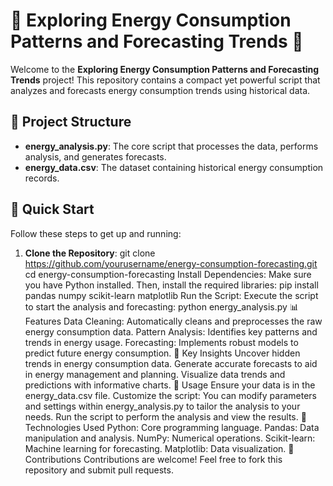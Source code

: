 # 🌟 Exploring Energy Consumption Patterns and Forecasting Trends 🌟

Welcome to the **Exploring Energy Consumption Patterns and Forecasting Trends** project! This repository contains a compact yet powerful script that analyzes and forecasts energy consumption trends using historical data.

## 📁 Project Structure

- **energy_analysis.py**: The core script that processes the data, performs analysis, and generates forecasts.
- **energy_data.csv**: The dataset containing historical energy consumption records.

## 🚀 Quick Start

Follow these steps to get up and running:

1. **Clone the Repository**:
   git clone https://github.com/yourusername/energy-consumption-forecasting.git
   cd energy-consumption-forecasting
 Install Dependencies:
Make sure you have Python installed. Then, install the required libraries:
pip install pandas numpy scikit-learn matplotlib
Run the Script:
Execute the script to start the analysis and forecasting:
python energy_analysis.py
📊 Features
Data Cleaning: Automatically cleans and preprocesses the raw energy consumption data.
Pattern Analysis: Identifies key patterns and trends in energy usage.
Forecasting: Implements robust models to predict future energy consumption.
🎯 Key Insights
Uncover hidden trends in energy consumption data.
Generate accurate forecasts to aid in energy management and planning.
Visualize data trends and predictions with informative charts.
📜 Usage
Ensure your data is in the energy_data.csv file.
Customize the script: You can modify parameters and settings within energy_analysis.py to tailor the analysis to your needs.
Run the script to perform the analysis and view the results.
🤖 Technologies Used
Python: Core programming language.
Pandas: Data manipulation and analysis.
NumPy: Numerical operations.
Scikit-learn: Machine learning for forecasting.
Matplotlib: Data visualization.
🤝 Contributions
Contributions are welcome! Feel free to fork this repository and submit pull requests.
